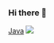 ### Hi there 👋

[Java](https://img.shields.io/badge/Java-007396.svg?&style=for-the-badge&logo=Java&logoColor=white)
 <img src="https://img.shields.io/badge/Java-007396?style=flat-square&logo=Java&logoColor=white"/>
 
<!--
**mlulucky/mlulucky** is a ✨ _special_ ✨ repository because its `README.md` (this file) appears on your GitHub profile.

Here are some ideas to get you started:

- 🔭 I’m currently working on ...
- 🌱 I’m currently learning ...
- 👯 I’m looking to collaborate on ...
- 🤔 I’m looking for help with ...
- 💬 Ask me about ...
- 📫 How to reach me: ...
- 😄 Pronouns: ...
- ⚡ Fun fact: ...
-->
